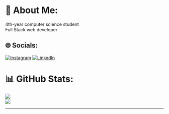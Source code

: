 # 💫 About Me:
4th-year computer science student<br>Full Stack web developer


## 🌐 Socials:
[![Instagram](https://img.shields.io/badge/Instagram-%23E4405F.svg?logo=Instagram&logoColor=white)](https://instagram.com/https://www.instagram.com/mehdi__guendouz/) [![LinkedIn](https://img.shields.io/badge/LinkedIn-%230077B5.svg?logo=linkedin&logoColor=white)](https://linkedin.com/in/https://www.linkedin.com/in/mehdi-guendouz-06b59b225/) 


# 📊 GitHub Stats:
![](https://github-readme-stats.vercel.app/api?username=Mehdi-Guendouz&theme=tokyonight&hide_border=false&include_all_commits=true&count_private=false)<br/>
![](https://github-readme-streak-stats.herokuapp.com/?user=Mehdi-Guendouz&theme=tokyonight&hide_border=false)<br/>
<!--![](https://github-readme-stats.vercel.app/api/top-langs/?username=Mehdi-Guendouz&theme=tokyonight&hide_border=false&include_all_commits=true&count_private=false&layout=compact)-->

---


<!-- Proudly created with GPRM ( https://gprm.itsvg.in ) -->
